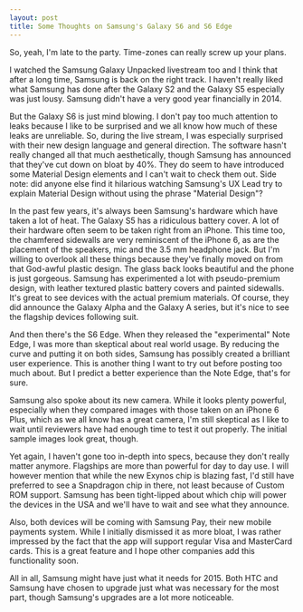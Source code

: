 ```yaml
---
layout: post
title: Some Thoughts on Samsung's Galaxy S6 and S6 Edge
---
```

So, yeah, I'm late to the party. Time-zones can really screw up your plans.

I watched the Samsung Galaxy Unpacked livestream too and I think that after a long time, Samsung is back on the right track. I haven't really liked what Samsung has done after the Galaxy S2 and the Galaxy S5 especially was just lousy. Samsung didn't have a very good year financially in 2014.

But the Galaxy S6 is just mind blowing. I don't pay too much attention to leaks because I like to be surprised and we all know how much of these leaks are unreliable. So, during the live stream, I was especially surprised with their new design language and general direction. The software hasn't really changed all that much aesthetically, though Samsung has announced that they've cut down on bloat by 40%. They do seem to have introduced some Material Design elements and I can't wait to check them out. Side note: did anyone else find it hilarious watching Samsung's UX Lead try to explain Material Design without using the phrase "Material Design"?

In the past few years, it's always been Samsung's hardware which have taken a lot of heat. The Galaxy S5 has a ridiculous battery cover. A lot of their hardware often seem to be taken right from an iPhone. This time too, the chamfered sidewalls are very reminiscent of the iPhone 6, as are the placement of the speakers, mic and the 3.5 mm headphone jack. But I'm willing to overlook all these things because they've finally moved on from that God-awful plastic design. The glass back looks beautiful and the phone is just gorgeous. Samsung has experimented a lot with pseudo-premium design, with leather textured plastic battery covers and painted sidewalls. It's great to see devices with the actual premium materials. Of course, they did announce the Galaxy Alpha and the Galaxy A series, but it's nice to see the flagship devices following suit.

And then there's the S6 Edge. When they released the "experimental" Note Edge, I was more than skeptical about real world usage. By reducing the curve and putting it on both sides, Samsung has possibly created a brilliant user experience. This is another thing I want to try out before posting too much about. But I predict a better experience than the Note Edge, that's for sure.

Samsung also spoke about its new camera. While it looks plenty powerful, especially when they compared images with those taken on an iPhone 6 Plus, which as we all know has a great camera, I'm still skeptical as I like to wait until reviewers have had enough time to test it out properly. The initial sample images look great, though.

Yet again, I haven't gone too in-depth into specs, because they don't really matter anymore. Flagships are more than powerful for day to day use. I will however mention that while the new Exynos chip is blazing fast, I'd still have preferred to see a Snapdragon chip in there, not least because of Custom ROM support. Samsung has been tight-lipped about which chip will power the devices in the USA and we'll have to wait and see what they announce.

Also, both devices will be coming with Samsung Pay, their new mobile payments system. While I initially dismissed it as more bloat, I was rather impressed by the fact that the app will support regular Visa and MasterCard cards. This is a great feature and I hope other companies add this functionality soon.

All in all, Samsung might have just what it needs for 2015. Both HTC and Samsung have chosen to upgrade just what was necessary for the most part, though Samsung's upgrades are a lot more noticeable.
